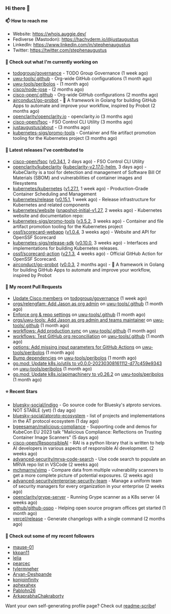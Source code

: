### Hi there 👋

#### 📫 How to reach me

- Website: https://whois.auggie.dev/
- Fediverse (Mastodon): https://hachyderm.io/@justaugustus
- LinkedIn: https://www.linkedin.com/in/stephenaugustus
- Twitter: https://twitter.com/stephenaugustus

#### 👷 Check out what I'm currently working on

- [todogroup/governance](https://github.com/todogroup/governance) - TODO Group Governance (1 week ago)
- [uwu-tools/.github](https://github.com/uwu-tools/.github) - Org-wide GitHub configurations (1 month ago)
- [uwu-tools/peribolos](https://github.com/uwu-tools/peribolos) -  (1 month ago)
- [cisco/node-jose](https://github.com/cisco/node-jose) -  (2 months ago)
- [cisco-open/.github](https://github.com/cisco-open/.github) - Org-wide GitHub configurations (2 months ago)
- [airconduct/go-probot](https://github.com/airconduct/go-probot) - 🤖 A framework in Golang for building GitHub Apps to automate and improve your workflow, inspired by Probot (2 months ago)
- [openclarity/openclarity.io](https://github.com/openclarity/openclarity.io) - openclarity.io (3 months ago)
- [cisco-open/fsoc](https://github.com/cisco-open/fsoc) - FSO Control CLI Utility (3 months ago)
- [justaugustus/about](https://github.com/justaugustus/about) -  (3 months ago)
- [kubernetes-sigs/promo-tools](https://github.com/kubernetes-sigs/promo-tools) - Container and file artifact promotion tooling for the Kubernetes project (3 months ago)

#### 🔭 Latest releases I've contributed to

- [cisco-open/fsoc](https://github.com/cisco-open/fsoc) ([v0.34.1](https://github.com/cisco-open/fsoc/releases/tag/v0.34.1), 2 days ago) - FSO Control CLI Utility
- [openclarity/kubeclarity](https://github.com/openclarity/kubeclarity) ([kubeclarity-v2.17.0-helm](https://github.com/openclarity/kubeclarity/releases/tag/kubeclarity-v2.17.0-helm), 3 days ago) - KubeClarity is a tool for detection and management of Software Bill Of Materials (SBOM) and vulnerabilities of container images and filesystems
- [kubernetes/kubernetes](https://github.com/kubernetes/kubernetes) ([v1.27.1](https://github.com/kubernetes/kubernetes/releases/tag/v1.27.1), 1 week ago) - Production-Grade Container Scheduling and Management
- [kubernetes/release](https://github.com/kubernetes/release) ([v0.15.1](https://github.com/kubernetes/release/releases/tag/v0.15.1), 1 week ago) - Release infrastructure for Kubernetes and related components
- [kubernetes/website](https://github.com/kubernetes/website) ([snapshot-initial-v1.27](https://github.com/kubernetes/website/releases/tag/snapshot-initial-v1.27), 2 weeks ago) - Kubernetes website and documentation repo: 
- [kubernetes-sigs/promo-tools](https://github.com/kubernetes-sigs/promo-tools) ([v3.5.2](https://github.com/kubernetes-sigs/promo-tools/releases/tag/v3.5.2), 3 weeks ago) - Container and file artifact promotion tooling for the Kubernetes project
- [ossf/scorecard-webapp](https://github.com/ossf/scorecard-webapp) ([v1.0.4](https://github.com/ossf/scorecard-webapp/releases/tag/v1.0.4), 3 weeks ago) - Website and API for OpenSSF Scorecard
- [kubernetes-sigs/release-sdk](https://github.com/kubernetes-sigs/release-sdk) ([v0.10.0](https://github.com/kubernetes-sigs/release-sdk/releases/tag/v0.10.0), 3 weeks ago) - Interfaces and implementations for building Kubernetes releases.
- [ossf/scorecard-action](https://github.com/ossf/scorecard-action) ([v2.1.3](https://github.com/ossf/scorecard-action/releases/tag/v2.1.3), 4 weeks ago) - Official GitHub Action for OpenSSF Scorecard.
- [airconduct/go-probot](https://github.com/airconduct/go-probot) ([v0.0.3](https://github.com/airconduct/go-probot/releases/tag/v0.0.3), 2 months ago) - 🤖 A framework in Golang for building GitHub Apps to automate and improve your workflow, inspired by Probot

#### 🔨 My recent Pull Requests

- [Update Cisco members](https://github.com/todogroup/governance/pull/275) on [todogroup/governance](https://github.com/todogroup/governance) (1 week ago)
- [orgs/relengfam: Add Jason as org admin](https://github.com/uwu-tools/.github/pull/12) on [uwu-tools/.github](https://github.com/uwu-tools/.github) (1 month ago)
- [Enforce org &amp; repo settings](https://github.com/uwu-tools/.github/pull/11) on [uwu-tools/.github](https://github.com/uwu-tools/.github) (1 month ago)
- [orgs/uwu-tools: Add Jason as org admin and teams maintainer](https://github.com/uwu-tools/.github/pull/10) on [uwu-tools/.github](https://github.com/uwu-tools/.github) (1 month ago)
- [workflows: Add production sync](https://github.com/uwu-tools/.github/pull/9) on [uwu-tools/.github](https://github.com/uwu-tools/.github) (1 month ago)
- [workflows: Test GitHub org reconciliation](https://github.com/uwu-tools/.github/pull/7) on [uwu-tools/.github](https://github.com/uwu-tools/.github) (1 month ago)
- [options: Add missing input parameters for GitHub Actions](https://github.com/uwu-tools/peribolos/pull/196) on [uwu-tools/peribolos](https://github.com/uwu-tools/peribolos) (1 month ago)
- [Bump dependencies](https://github.com/uwu-tools/peribolos/pull/195) on [uwu-tools/peribolos](https://github.com/uwu-tools/peribolos) (1 month ago)
- [go.mod: Update k8s.io/utils to v0.0.0-20230308161112-d77c459e9343](https://github.com/uwu-tools/peribolos/pull/194) on [uwu-tools/peribolos](https://github.com/uwu-tools/peribolos) (1 month ago)
- [go.mod: Update k8s.io/apimachinery to v0.26.2](https://github.com/uwu-tools/peribolos/pull/192) on [uwu-tools/peribolos](https://github.com/uwu-tools/peribolos) (1 month ago)

#### ⭐ Recent Stars

- [bluesky-social/indigo](https://github.com/bluesky-social/indigo) - Go source code for Bluesky&#39;s atproto services. NOT STABLE (yet) (1 day ago)
- [bluesky-social/atproto-ecosystem](https://github.com/bluesky-social/atproto-ecosystem) - list of projects and implementations in the AT protocol ecosystem (1 day ago)
- [bgeesaman/malicious-compliance](https://github.com/bgeesaman/malicious-compliance) - Supporting code and demos for KubeCon EU 2023 talk &#34;Malicious Compliance: Reflections on Trusting Container Image Scanners&#34; (5 days ago)
- [cisco-open/ResponsibleAI](https://github.com/cisco-open/ResponsibleAI) - RAI is a python library that is written to help AI developers in various aspects of responsible AI development. (2 weeks ago)
- [advanced-security/mrva-code-search](https://github.com/advanced-security/mrva-code-search) - Use code search to populate an MRVA repo list in VSCode (2 weeks ago)
- [mchmarny/vimp](https://github.com/mchmarny/vimp) - Compare data from multiple vulnerability scanners to get a more complete picture of potential exposures. (2 weeks ago)
- [advanced-security/enterprise-security-team](https://github.com/advanced-security/enterprise-security-team) - Manage a uniform team of security managers for every organization in your enterprise (2 weeks ago)
- [openclarity/grype-server](https://github.com/openclarity/grype-server) - Running Grype scanner as a K8s server (4 weeks ago)
- [github/github-ospo](https://github.com/github/github-ospo) - Helping open source program offices get started (1 month ago)
- [vercel/release](https://github.com/vercel/release) - Generate changelogs with a single command (2 months ago)

#### 👯 Check out some of my recent followers

- [mause-01](https://github.com/mause-01)
- [kkpan11](https://github.com/kkpan11)
- [lelia](https://github.com/lelia)
- [pearcec](https://github.com/pearcec)
- [tylermneher](https://github.com/tylermneher)
- [Aryan-Deshpande](https://github.com/Aryan-Deshpande)
- [konjoinfinity](https://github.com/konjoinfinity)
- [aphexahex](https://github.com/aphexahex)
- [Pablohn26](https://github.com/Pablohn26)
- [ArkaprabhaChakraborty](https://github.com/ArkaprabhaChakraborty)

Want your own self-generating profile page? Check out [readme-scribe](https://github.com/muesli/readme-scribe)!
